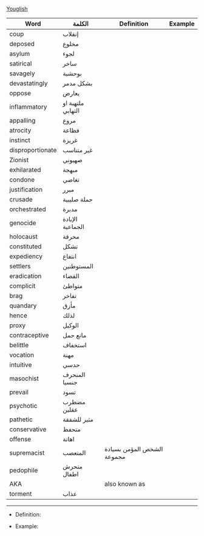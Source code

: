 [Youglish](https://youglish.com/)

| Word | الكلمة | Definition | Example |
| ---- | ---- | ---- | ---- |
| coup | إنقلاب |  |  |
| deposed | مخلوع |  |  |
| asylum | لجوء |  |  |
| satirical | ساخر |  |  |
| savagely | بوحشية |  |  |
| devastatingly | بشكل مدمر |  |  |
| oppose | يعارض |  |  |
| inflammatory | ملتهبة او التهابي |  |  |
| appalling | مروع |  |  |
| atrocity | فظاعة |  |  |
| instinct | غريزة |  |  |
| disproportionate | غير متناسب |  |  |
| Zionist | صهيوني |  |  |
| exhilarated | مبهجة |  |  |
| condone | تغاضي |  |  |
| justification | مبرر |  |  |
| crusade | حملة صليبية |  |  |
| orchestrated | مدبرة |  |  |
| genocide | الإبادة الجماعية |  |  |
| holocaust | محرقة |  |  |
| constituted | تشكل |  |  |
| expediency | انتفاع |  |  |
| settlers | المستوطنين |  |  |
| eradication | القضاء |  |  |
| complicit | متواطئ |  |  |
| brag | تفاخر |  |  |
| quandary | مأزق |  |  |
| hence | لذلك |  |  |
| proxy | الوكيل |  |  |
| contraceptive | مانع حمل |  |  |
| belittle | استخفاف |  |  |
| vocation | مهنة |  |  |
| intuitive | حدسي |  |  |
| masochist | المنحرف جنسيا |  |  |
| prevail | تسود |  |  |
| psychotic | مضطرب عقلين |  |  |
| pathetic | مثير للشفقة |  |  |
| conservative | متحفظ |  |  |
| offense | اهانة |  |  |
| supremacist | المتعصب | الشخص المؤمن بسيادة مجموعة |  |
| pedophile | متحرش اطفال |  |  |
| AKA |  | also known as |  |
| torment | عذاب |  |  |

---
- Definition: 

- Example:

